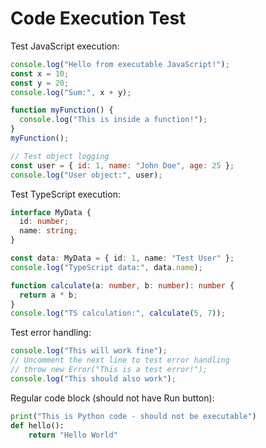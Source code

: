 # Code Execution Test

Test JavaScript execution:

```javascript
console.log("Hello from executable JavaScript!");
const x = 10;
const y = 20;
console.log("Sum:", x + y);

function myFunction() {
  console.log("This is inside a function!");
}
myFunction();

// Test object logging
const user = { id: 1, name: "John Doe", age: 25 };
console.log("User object:", user);
```

Test TypeScript execution:

```typescript
interface MyData {
  id: number;
  name: string;
}

const data: MyData = { id: 1, name: "Test User" };
console.log("TypeScript data:", data.name);

function calculate(a: number, b: number): number {
  return a * b;
}
console.log("TS calculation:", calculate(5, 7));
```

Test error handling:

```javascript
console.log("This will work fine");
// Uncomment the next line to test error handling
// throw new Error("This is a test error!");
console.log("This should also work");
```

Regular code block (should not have Run button):

```python
print("This is Python code - should not be executable")
def hello():
    return "Hello World"
```